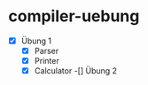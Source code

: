 # compiler-uebung
- [x] Übung 1 
    - [x] Parser
    - [x] Printer
    - [x] Calculator
-[] Übung 2